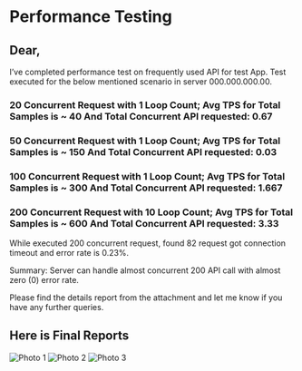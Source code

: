 

# Performance Testing

## Dear, 

I’ve completed performance test on frequently used API for test App. 
Test executed for the below mentioned scenario in server 000.000.000.00. 



### 20 Concurrent Request with 1 Loop Count; Avg TPS for Total Samples is ~ 40 And Total Concurrent API requested: 0.67

### 50 Concurrent Request with 1 Loop Count; Avg TPS for Total Samples is ~ 150 And Total Concurrent API requested: 0.03

### 100 Concurrent Request with 1 Loop Count; Avg TPS for Total Samples is ~ 300 And Total Concurrent API requested: 1.667

### 200 Concurrent Request with 10 Loop Count; Avg TPS for Total Samples is ~ 600 And Total Concurrent API requested: 3.33

While executed 200 concurrent request, found  82 request got connection timeout and error rate is 0.23%. 

Summary: Server can handle almost concurrent 200 API call with almost zero (0) error rate.

Please find the details report from the attachment and  let me know if you have any further queries.



## Here is Final Reports
![Photo 1](https://github.com/user-attachments/assets/7240d600-8a59-41c2-9fd3-5f750f846374)
![Photo 2](https://github.com/user-attachments/assets/07be272d-aa2e-420c-b77c-77376bff3f74)
![Photo 3](https://github.com/user-attachments/assets/306b921d-6963-4e58-b359-3115e879903f)
